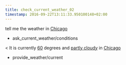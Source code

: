 ```yaml
---
title: check_current_weather_02
timestamp: 2016-09-22T13:11:33.950100148+02:00
---
```


tell me the weather in [Chicago](city)
* ask_current_weather/conditions

< It is currently [60](temperature) degrees and [partly cloudy](condition) in [Chicago](city)
* provide_weather/current
